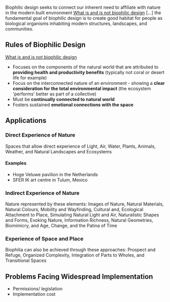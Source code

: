 Biophilic design seeks to connect our inherent need to affiliate with nature in the modern built environment [What is and is not biophilic design](https://metropolismag.com/viewpoints/what-is-and-is-not-biophilic-design/) \[...] the fundamental goal of biophilic design is to create good habitat for people as biological organisms inhabiting modern structures, landscapes, and communities.
## Rules of Biophilic Design
[What is and is not biophilic design](https://metropolismag.com/viewpoints/what-is-and-is-not-biophilic-design/) 

- Focuses on the components of the natural world that are attributed to **providing health and productivity benefits** (typically not coral or desert life for example)
- Focus on the interconnected nature of an environment - showing a **clear consideration for the total environmental impact** (the ecosystem 'performs' better as part of a collective)
- Must be **continually connected to natural world**
- Fosters sustained **emotional connections with the space**
## Applications

### Direct Experience of Nature
Spaces that allow direct experience of Light, Air, Water, Plants, Animals, Weather, and Natural Landscapes and Ecosystems
#### Examples
- Hoge Veluwe pavilion in the Netherlands
- SFER IK art centre in Tulum, Mexico
### Indirect Experience of Nature
Nature represented by these elements: Images of Nature, Natural Materials, Natural Colours, Mobility and Wayfinding, Cultural and, Ecological Attachment to Place, Simulating Natural Light and Air, Naturalistic Shapes and Forms, Evoking Nature, Information Richness, Natural Geometries, Biomimicry, and Age, Change, and the Patina of Time
### Experience of Space and Place
Biophilia can also be achieved through these approaches: Prospect and Refuge, Organized Complexity, Integration of Parts to Wholes, and Transitional Spaces
## Problems Facing Widespread Implementation

- Permissions/ legislation
- Implementation cost
